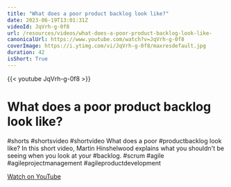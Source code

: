 ```yaml
---
title: "What does a poor product backlog look like?"
date: 2023-06-19T13:01:31Z
videoId: JqVrh-g-0f8
url: /resources/videos/what-does-a-poor-product-backlog-look-like-
canonicalUrl: https://www.youtube.com/watch?v=JqVrh-g-0f8
coverImage: https://i.ytimg.com/vi/JqVrh-g-0f8/maxresdefault.jpg
duration: 42
isShort: True
---
```


{{< youtube JqVrh-g-0f8 >}}

# What does a poor product backlog look like?

#shorts #shortsvideo #shortvideo What does a poor #productbacklog look like? In this short video, Martin Hinshelwood explains what you shouldn't be seeing when you look at your #backlog. #scrum #agile #agileprojectmanagement #agileproductdevelopment

[Watch on YouTube](https://www.youtube.com/watch?v=JqVrh-g-0f8)
